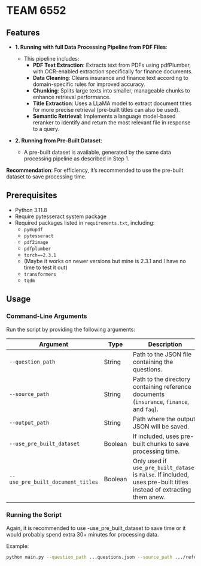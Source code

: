 # TEAM 6552

## Features

- **1. Running with full Data Processing Pipeline from PDF Files**:
  - This pipeline includes:
    - **PDF Text Extraction**: Extracts text from PDFs using pdfPlumber, with OCR-enabled extraction specifically for finance documents.
    - **Data Cleaning**: Cleans insurance and finance text according to domain-specific rules for improved accuracy.
    - **Chunking**: Splits large texts into smaller, manageable chunks to enhance retrieval performance.
    - **Title Extraction**: Uses a LLaMA model to extract document titles for more precise retrieval (pre-built titles can also be used).
    - **Semantic Retrieval**: Implements a language model-based reranker to identify and return the most relevant file in response to a query.

- **2. Running from Pre-Built Dataset**:
  - A pre-built dataset is available, generated by the same data processing pipeline as described in Step 1.

**Recommendation**: For efficiency, it’s recommended to use the pre-built dataset to save processing time.

## Prerequisites

- Python 3.11.8
- Require pytesseract system package
- Required packages listed in `requirements.txt`, including:
  - `pymupdf`
  - `pytesseract`
  - `pdf2image`
  - `pdfplumber`
  - `torch==2.3.1`  
  - (Maybe it works on newer versions but mine is 2.3.1 and I have no time to test it out)
  - `transformers`
  - `tqdm`


## Usage

### Command-Line Arguments

Run the script by providing the following arguments:

| Argument                        | Type    | Description                                                                                                           |
|---------------------------------|---------|-----------------------------------------------------------------------------------------------------------------------|
| `--question_path`               | String  | Path to the JSON file containing the questions.                                                                       |
| `--source_path`                 | String  | Path to the directory containing reference documents (`insurance`, `finance`, and `faq`).                             |
| `--output_path`                 | String  | Path where the output JSON will be saved.                                                                             |
| `--use_pre_built_dataset`       | Boolean | If included, uses pre-built chunks to save processing time.                                                                |
| `--use_pre_built_document_titles` | Boolean | Only used if `use_pre_built_dataset` is `False`. If included, uses pre-built titles instead of extracting them anew.      |

### Running the Script

Again, it is recommended to use -use_pre_built_dataset to save time or it would probably spend extra 30+ minutes for processing data.

Example:

```bash
python main.py --question_path ...questions.json --source_path .../reference --output_path ....pred_retrieve.json --use_pre_built_dataset
